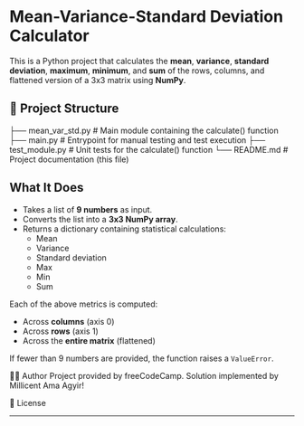 # Mean-Variance-Standard Deviation Calculator


This is a Python project that calculates the **mean**, **variance**, **standard deviation**, **maximum**, **minimum**, and **sum** of the rows, columns, and flattened version of a 3x3 matrix using **NumPy**.

## 📂 Project Structure

├── mean_var_std.py # Main module containing the calculate() function
├── main.py # Entrypoint for manual testing and test execution
├── test_module.py # Unit tests for the calculate() function
└── README.md # Project documentation (this file)



##  What It Does

- Takes a list of **9 numbers** as input.
- Converts the list into a **3x3 NumPy array**.
- Returns a dictionary containing statistical calculations:
  - Mean
  - Variance
  - Standard deviation
  - Max
  - Min
  - Sum

Each of the above metrics is computed:
- Across **columns** (axis 0)
- Across **rows** (axis 1)
- Across the **entire matrix** (flattened)

If fewer than 9 numbers are provided, the function raises a `ValueError`.


🧑‍💻 Author
Project provided by freeCodeCamp. Solution implemented by Millicent Ama Agyir!

🔗 License


---


